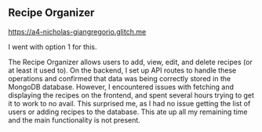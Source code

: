 ## Recipe Organizer

https://a4-nicholas-giangregorio.glitch.me

I went with option 1 for this.

The Recipe Organizer allows users to add, view, edit, and delete recipes (or at least it used to). On the backend, I set up API routes to handle these operations and confirmed that data was being correctly stored in the MongoDB database. However, I encountered issues with fetching and displaying the recipes on the frontend, and spent several hours trying to get it to work to no avail. This surprised me, as I had no issue getting the list of users or adding recipes to the database. This ate up all my remaining time and the main functionality is not present.